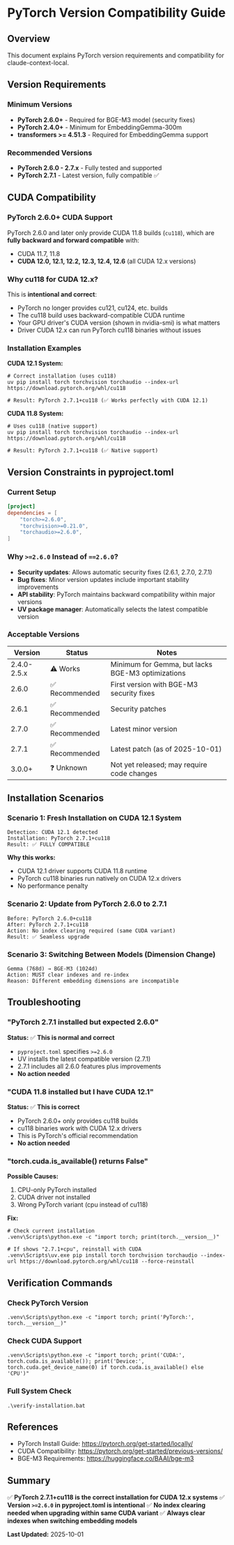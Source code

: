 # PyTorch Version Compatibility Guide

## Overview

This document explains PyTorch version requirements and compatibility for claude-context-local.

## Version Requirements

### Minimum Versions

- **PyTorch 2.6.0+** - Required for BGE-M3 model (security fixes)
- **PyTorch 2.4.0+** - Minimum for EmbeddingGemma-300m
- **transformers >= 4.51.3** - Required for EmbeddingGemma support

### Recommended Versions

- **PyTorch 2.6.0 - 2.7.x** - Fully tested and supported
- **PyTorch 2.7.1** - Latest version, fully compatible ✅

## CUDA Compatibility

### PyTorch 2.6.0+ CUDA Support

PyTorch 2.6.0 and later only provide CUDA 11.8 builds (`cu118`), which are **fully backward and forward compatible** with:

- CUDA 11.7, 11.8
- **CUDA 12.0, 12.1, 12.2, 12.3, 12.4, 12.6** (all CUDA 12.x versions)

### Why cu118 for CUDA 12.x?

This is **intentional and correct**:

- PyTorch no longer provides cu121, cu124, etc. builds
- The cu118 build uses backward-compatible CUDA runtime
- Your GPU driver's CUDA version (shown in nvidia-smi) is what matters
- Driver CUDA 12.x can run PyTorch cu118 binaries without issues

### Installation Examples

**CUDA 12.1 System:**

```batch
# Correct installation (uses cu118)
uv pip install torch torchvision torchaudio --index-url https://download.pytorch.org/whl/cu118

# Result: PyTorch 2.7.1+cu118 (✅ Works perfectly with CUDA 12.1)
```

**CUDA 11.8 System:**

```batch
# Uses cu118 (native support)
uv pip install torch torchvision torchaudio --index-url https://download.pytorch.org/whl/cu118

# Result: PyTorch 2.7.1+cu118 (✅ Native support)
```

## Version Constraints in pyproject.toml

### Current Setup

```toml
[project]
dependencies = [
    "torch>=2.6.0",
    "torchvision>=0.21.0",
    "torchaudio>=2.6.0",
]
```

### Why `>=2.6.0` Instead of `==2.6.0`?

- **Security updates**: Allows automatic security fixes (2.6.1, 2.7.0, 2.7.1)
- **Bug fixes**: Minor version updates include important stability improvements
- **API stability**: PyTorch maintains backward compatibility within major versions
- **UV package manager**: Automatically selects the latest compatible version

### Acceptable Versions

| Version | Status | Notes |
|---------|--------|-------|
| 2.4.0-2.5.x | ⚠️ Works | Minimum for Gemma, but lacks BGE-M3 optimizations |
| 2.6.0 | ✅ Recommended | First version with BGE-M3 security fixes |
| 2.6.1 | ✅ Recommended | Security patches |
| 2.7.0 | ✅ Recommended | Latest minor version |
| 2.7.1 | ✅ Recommended | Latest patch (as of 2025-10-01) |
| 3.0.0+ | ❓ Unknown | Not yet released; may require code changes |

## Installation Scenarios

### Scenario 1: Fresh Installation on CUDA 12.1 System

```
Detection: CUDA 12.1 detected
Installation: PyTorch 2.7.1+cu118
Result: ✅ FULLY COMPATIBLE
```

**Why this works:**

- CUDA 12.1 driver supports CUDA 11.8 runtime
- PyTorch cu118 binaries run natively on CUDA 12.x drivers
- No performance penalty

### Scenario 2: Update from PyTorch 2.6.0 to 2.7.1

```
Before: PyTorch 2.6.0+cu118
After: PyTorch 2.7.1+cu118
Action: No index clearing required (same CUDA variant)
Result: ✅ Seamless upgrade
```

### Scenario 3: Switching Between Models (Dimension Change)

```
Gemma (768d) → BGE-M3 (1024d)
Action: MUST clear indexes and re-index
Reason: Different embedding dimensions are incompatible
```

## Troubleshooting

### "PyTorch 2.7.1 installed but expected 2.6.0"

**Status:** ✅ **This is normal and correct**

- `pyproject.toml` specifies `>=2.6.0`
- UV installs the latest compatible version (2.7.1)
- 2.7.1 includes all 2.6.0 features plus improvements
- **No action needed**

### "CUDA 11.8 installed but I have CUDA 12.1"

**Status:** ✅ **This is correct**

- PyTorch 2.6.0+ only provides cu118 builds
- cu118 binaries work with CUDA 12.x drivers
- This is PyTorch's official recommendation
- **No action needed**

### "torch.cuda.is_available() returns False"

**Possible Causes:**

1. CPU-only PyTorch installed
2. CUDA driver not installed
3. Wrong PyTorch variant (cpu instead of cu118)

**Fix:**

```batch
# Check current installation
.venv\Scripts\python.exe -c "import torch; print(torch.__version__)"

# If shows "2.7.1+cpu", reinstall with CUDA
.venv\Scripts\uv.exe pip install torch torchvision torchaudio --index-url https://download.pytorch.org/whl/cu118 --force-reinstall
```

## Verification Commands

### Check PyTorch Version

```batch
.venv\Scripts\python.exe -c "import torch; print('PyTorch:', torch.__version__)"
```

### Check CUDA Support

```batch
.venv\Scripts\python.exe -c "import torch; print('CUDA:', torch.cuda.is_available()); print('Device:', torch.cuda.get_device_name(0) if torch.cuda.is_available() else 'CPU')"
```

### Full System Check

```batch
.\verify-installation.bat
```

## References

- PyTorch Install Guide: <https://pytorch.org/get-started/locally/>
- CUDA Compatibility: <https://pytorch.org/get-started/previous-versions/>
- BGE-M3 Requirements: <https://huggingface.co/BAAI/bge-m3>

## Summary

✅ **PyTorch 2.7.1+cu118 is the correct installation for CUDA 12.x systems**
✅ **Version `>=2.6.0` in pyproject.toml is intentional**
✅ **No index clearing needed when upgrading within same CUDA variant**
✅ **Always clear indexes when switching embedding models**

**Last Updated:** 2025-10-01
